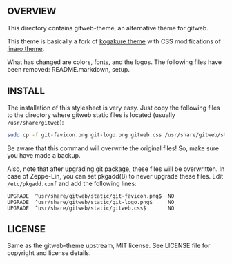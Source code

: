 OVERVIEW
--------
This directory contains gitweb-theme, an alternative theme for gitweb.

This theme is basically a fork of [kogakure theme][1] with CSS
modifications of [linaro theme][2].

[1]: https://github.com/kogakure/gitweb-theme
[2]: http://git.linaro.org/infrastructure/gitweb-linaro-theme.git

What has changed are colors, fonts, and the logos.  The following
files have been removed: README.markdown, setup.


INSTALL
-------
The installation of this stylesheet is very easy.  Just copy the
following files to the directory where gitweb static files is located
(usually `/usr/share/gitweb`):

```sh
sudo cp -f git-favicon.png git-logo.png gitweb.css /usr/share/gitweb/static/
```

Be aware that this command will overwrite the original files!  So,
make sure you have made a backup.

Also, note that after upgrading git package, these files will be
overwritten.  In case of Zeppe-Lin, you can set pkgadd(8) to never
upgrade these files.  Edit `/etc/pkgadd.conf` and add the following
lines:

```
UPGRADE  ^usr/share/gitweb/static/git-favicon.png$  NO
UPGRADE  ^usr/share/gitweb/static/git-logo.png$     NO
UPGRADE  ^usr/share/gitweb/static/gitweb.css$       NO
```


LICENSE
-------
Same as the gitweb-theme upstream, MIT license.
See LICENSE file for copyright and license details.
